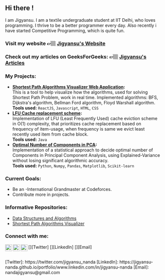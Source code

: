 ## Hi there ! 
I am Jigyansu. I am a textile undergraduate student at IIT Delhi, who loves programming. I thrive to be a better programmer every day. Also recently i have started Competitive Programming, which is quite fun. 

### Visit my website 👉🏼 [Jigyansu's Website](https://jigyansu-nanda.github.io/portfolio/)

### Check out my articles on GeeksForGeeks: 👉🏼 [Jigyansu's Articles](https://auth.geeksforgeeks.org/user/jigyansu/articles)

### My Projects:
   - **[Shortest Path Algorithms Visualizer Web Application](https://jigyansu-nanda.github.io/Shortest-Path-Algorithms-Visualizer/):**</br>
    This is a tool to help visualize how the algorithms, used for solving Shortest Path Problem, work in real time. Implemented algorithms: BFS, Dijkstra's algorithm, Bellman Ford algorithm, Floyd Warshall algorithm.</br>
    **Tools used:** `ReactJS`, `Javascript`, `HTML`, `CSS`
   - **[LFU Cache replacement scheme](https://github.com/Jigyansu-Nanda/LFU-cache-replacement-scheme):**</br>
    Implementation of LFU (Least Frequently Used) cache eviction scheme in O(1) complexity, that prioritizes cache replacement based on frequency of item-usage, when frequency is same we evict least recently used item from cache block.</br>
    **Tools used:** `Java`
   - **[Optimal Number of Components in PCA](https://github.com/Jigyansu-Nanda/Number-of-Components-in-PCA):**</br> 
    Implementation of a statistical approach to decide optimal number of Components in Principal Component Analysis, using Explained-Variance without losing significant algorithmic accuracy.</br>
    **Tools used:** `Python`, `Numpy`, `Pandas`, `Matplotlib`, `Scikit-learn`

### Current Goals:
   - Be an -International Grandmaster at Codeforces.
   - Contribute more in projects.

### Informative Repositories:
   - [Data Structures and Algorithms](https://github.com/Jigyansu-Nanda/Data-Structures-and-Algorithms)
   - [Shortest Path Algorithms Visualizer](https://github.com/Jigyansu-Nanda/Shortest-Path-Algorithms-Visualizer)

### Connect with me:
[<img align="left" alt="Twitter" width="22px" src="https://cdn.jsdelivr.net/npm/simple-icon@v3/icons/twitter.svg" />][Twitter]
[<img align="left" alt="LinkedIn" width="22px" src="https://cdn.jsdelivr.net/npm/simple-icon@v3/icons/linkedin.svg" />][LinkedIn]
[<img align="left" alt="Email" width="22px" src="https://cdn.jsdelivr.net/npm/simple-icon@v3/icons/email.svg" />][Email]

<br />
[Twitter]: https://twitter.com/jigyansu_nanda
[LinkedIn]: https://jigyansu-nanda.github.io/portfolio/www.linkedin.com/in/jigyansu-nanda
[Email]: nandajigyansu@gmail.com
